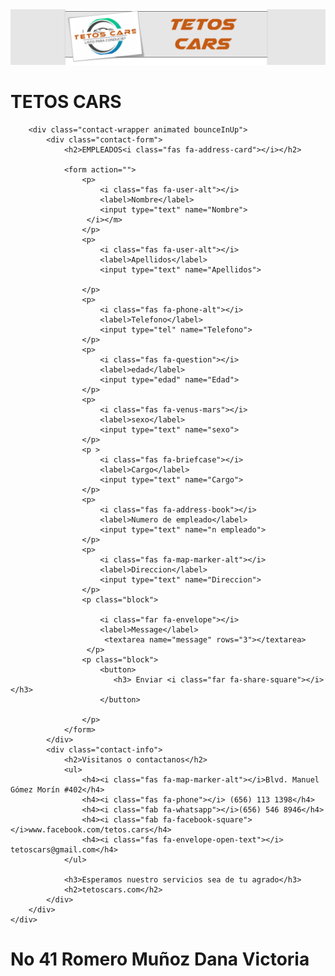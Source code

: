 <html></html><!DOCTYPE html>
<html lang="en">
<head>
    <meta charset="UTF-8">
    <meta name="viewport" content="width=device-width, initial-scale=1.0">
    <title>41 Romero Dana</title>
    <link rel="stylesheet" href="style.css">
    <script src="https://kit.fontawesome.com/a64294f3a5.js" crossorigin="anonymous"></script>
</head>
<body>
    <div class="content">
        <div align="center"><img src="Capture.PNG"></div>
        <h1 class="logo">TETOS <span>CARS</span></h1>

        <div class="contact-wrapper animated bounceInUp">
            <div class="contact-form">
                <h2>EMPLEADOS<i class="fas fa-address-card"></i></h2>
                
                <form action="">
                    <p>
                        <i class="fas fa-user-alt"></i>
                        <label>Nombre</label>
                        <input type="text" name="Nombre">
                     </i></m>
                    </p> 
                    <p>
                        <i class="fas fa-user-alt"></i>
                        <label>Apellidos</label>
                        <input type="text" name="Apellidos">
                      
                    </p>
                    <p>
                        <i class="fas fa-phone-alt"></i>
                        <label>Telefono</label>
                        <input type="tel" name="Telefono">
                    </p>
                    <p>
                        <i class="fas fa-question"></i>
                        <label>edad</label>
                        <input type="edad" name="Edad">
                    </p>
                    <p>
                        <i class="fas fa-venus-mars"></i>
                        <label>sexo</label>
                        <input type="text" name="sexo">
                    </p>
                    <p >
                        <i class="fas fa-briefcase"></i>
                        <label>Cargo</label>
                        <input type="text" name="Cargo">
                    </p>
                    <p>
                        <i class="fas fa-address-book"></i>
                        <label>Numero de empleado</label>
                        <input type="text" name="n empleado">
                    </p>
                    <p>
                        <i class="fas fa-map-marker-alt"></i>
                        <label>Direccion</label>
                        <input type="text" name="Direccion">
                    </p>
                    <p class="block">

                        <i class="far fa-envelope"></i>
                        <label>Message</label> 
                         <textarea name="message" rows="3"></textarea>
                     </p>
                    <p class="block">
                        <button>
                           <h3> Enviar <i class="far fa-share-square"></i></h3> 
                        </button>
                       
                    </p>
                </form>
            </div>
            <div class="contact-info">
                <h2>Visitanos o contactanos</h2>
                <ul>
                    <h4><i class="fas fa-map-marker-alt"></i>Blvd. Manuel Gómez Morín #402</h4>
                    <h4><i class="fas fa-phone"></i> (656) 113 1398</h4>
                    <h4><i class="fab fa-whatsapp"></i>(656) 546 8946</h4>
                    <h4><i class="fab fa-facebook-square"></i>www.facebook.com/tetos.cars</h4>
                    <h4><i class="fas fa-envelope-open-text"></i> tetoscars@gmail.com</h4>
                </ul>
                
                <h3>Esperamos nuestro servicios sea de tu agrado</h3>
                <h2>tetoscars.com</h2>
            </div>
        </div>
    </div>
<h1>No 41 Romero Muñoz Dana Victoria</h1>
</body>
</html>
